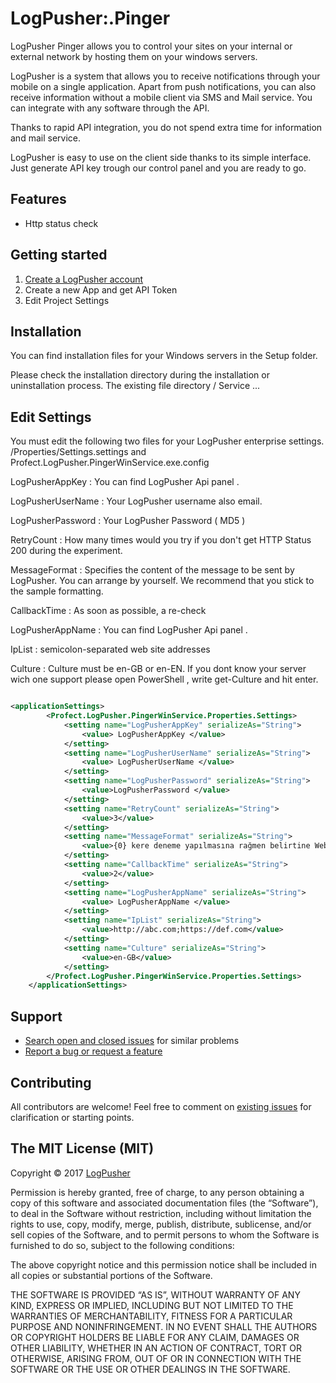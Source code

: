 # LogPusher:.Pinger
LogPusher Pinger allows you to control your sites on your internal or external network by hosting them on your windows servers.

LogPusher is a system that allows you to receive notifications through your mobile on a single application. 
Apart from push notifications, you can also receive information without a mobile client via SMS and Mail service. 
You can integrate with any software through the API. 

Thanks to rapid API integration, you do not spend extra time for information and mail service. 

LogPusher is easy to use on the client side thanks to its simple interface. Just generate API key trough our control panel and you are ready to go.


## Features

* Http status check


## Getting started

1. [Create a LogPusher account](http://logpusher.com/)
2. Create a new App and get API Token
3. Edit Project Settings 


## Installation

You can find installation files for your Windows servers in the Setup folder.

Please check the installation directory during the installation or uninstallation process. The existing file directory / Service ...


## Edit Settings 

You must edit the following two files for your LogPusher enterprise settings. /Properties/Settings.settings  and Profect.LogPusher.PingerWinService.exe.config

LogPusherAppKey : You can find LogPusher Api panel .

LogPusherUserName : Your LogPusher username also email.

LogPusherPassword : Your LogPusher Password ( MD5 )

RetryCount : How many times would you try if you don't get HTTP Status 200 during the experiment.

MessageFormat : Specifies the content of the message to be sent by LogPusher. You can arrange by yourself. We recommend that you stick to the sample formatting.

CallbackTime : As soon as possible, a re-check

LogPusherAppName  : You can find LogPusher Api panel .

IpList : semicolon-separated web site addresses

Culture :  Culture must be en-GB or en-EN. If you dont know your server wich one support please open PowerShell , write get-Culture and hit enter. 

``` XML

<applicationSettings>
        <Profect.LogPusher.PingerWinService.Properties.Settings>
            <setting name="LogPusherAppKey" serializeAs="String">
                <value> LogPusherAppKey </value>
            </setting>
            <setting name="LogPusherUserName" serializeAs="String">
                <value> LogPusherUserName </value>
            </setting>
            <setting name="LogPusherPassword" serializeAs="String">
                <value>LogPusherPassword </value>
            </setting>
            <setting name="RetryCount" serializeAs="String">
                <value>3</value>
            </setting>
            <setting name="MessageFormat" serializeAs="String">
                <value>{0} kere deneme yapılmasına rağmen belirtine Web Sitesine  [{1}] erişilemedi. Lütfen Kontrol Sağlayınız...</value>
            </setting>
            <setting name="CallbackTime" serializeAs="String">
                <value>2</value>
            </setting>
            <setting name="LogPusherAppName" serializeAs="String">
                <value> LogPusherAppName </value>
            </setting>
            <setting name="IpList" serializeAs="String">
                <value>http://abc.com;https://def.com</value>
            </setting>
            <setting name="Culture" serializeAs="String">
                <value>en-GB</value>
            </setting>
        </Profect.LogPusher.PingerWinService.Properties.Settings>
    </applicationSettings>

```


## Support

* [Search open and closed issues](https://github.com/LogPusher/LogPusher.Pinger/issues) for similar problems
* [Report a bug or request a feature](https://github.com/LogPusher/LogPusher.Pinger/issues/new)



## Contributing

All contributors are welcome! Feel free to comment on [existing issues](https://github.com/LogPusher/LogPusher.Pinger/issues) for clarification or starting points.

## The MIT License (MIT)

Copyright © 2017 [LogPusher](http://logpusher.com/)

Permission is hereby granted, free of charge, to any person
obtaining a copy of this software and associated documentation
files (the “Software”), to deal in the Software without
restriction, including without limitation the rights to use,
copy, modify, merge, publish, distribute, sublicense, and/or sell
copies of the Software, and to permit persons to whom the
Software is furnished to do so, subject to the following
conditions:

The above copyright notice and this permission notice shall be
included in all copies or substantial portions of the Software.

THE SOFTWARE IS PROVIDED “AS IS”, WITHOUT WARRANTY OF ANY KIND,
EXPRESS OR IMPLIED, INCLUDING BUT NOT LIMITED TO THE WARRANTIES
OF MERCHANTABILITY, FITNESS FOR A PARTICULAR PURPOSE AND
NONINFRINGEMENT. IN NO EVENT SHALL THE AUTHORS OR COPYRIGHT
HOLDERS BE LIABLE FOR ANY CLAIM, DAMAGES OR OTHER LIABILITY,
WHETHER IN AN ACTION OF CONTRACT, TORT OR OTHERWISE, ARISING
FROM, OUT OF OR IN CONNECTION WITH THE SOFTWARE OR THE USE OR
OTHER DEALINGS IN THE SOFTWARE.
